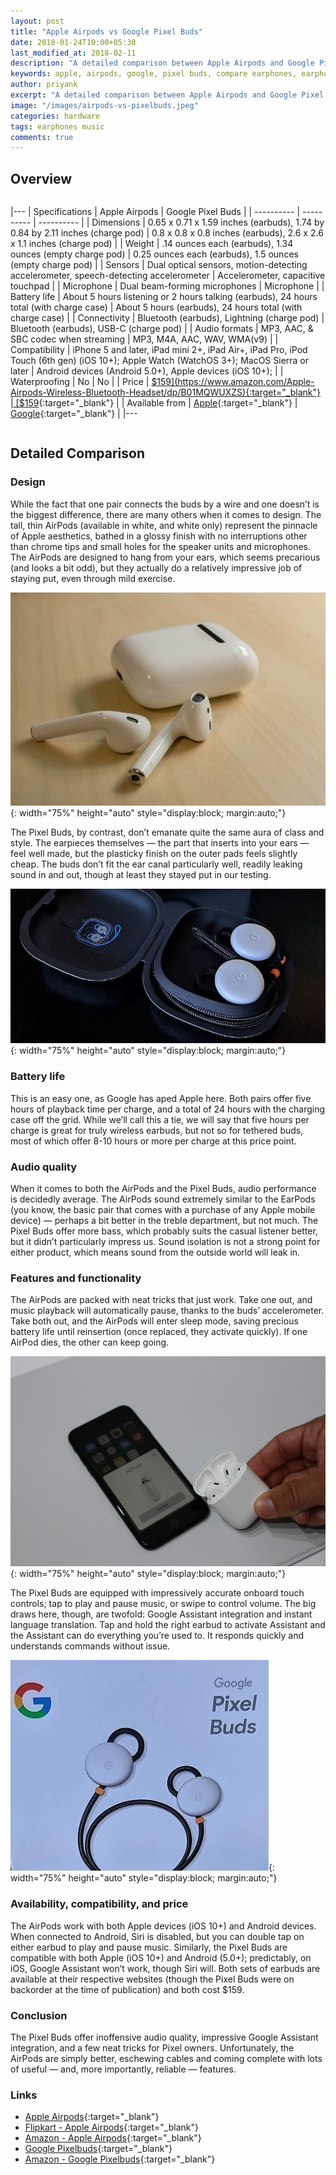 ```yaml
---
layout: post
title: "Apple Airpods vs Google Pixel Buds"
date: 2018-01-24T10:00+05:30
last_modified_at: 2018-02-11
description: "A detailed comparison between Apple Airpods and Google Pixel Buds"
keywords: apple, airpods, google, pixel buds, compare earphones, earphones
author: priyank
excerpt: "A detailed comparison between Apple Airpods and Google Pixel Buds"
image: "/images/airpods-vs-pixelbuds.jpeg"
categories: hardware
tags: earphones music
comments: true
---
```


## Overview

<div style="overflow-x:auto;" markdown="1">

|---
| Specifications | Apple Airpods | Google Pixel Buds |
| ---------- | ---------- | ---------- |
| Dimensions | 0.65 x 0.71 x 1.59 inches (earbuds), 1.74 by 0.84 by 2.11 inches (charge pod) | 0.8 x 0.8 x 0.8 inches (earbuds), 2.6 x 2.6 x 1.1 inches (charge pod) |
| Weight | .14 ounces each (earbuds), 1.34 ounces (empty charge pod) | 0.25 ounces each (earbuds), 1.5 ounces (empty charge pod) |
| Sensors | Dual optical sensors, motion-detecting accelerometer, speech-detecting accelerometer | Accelerometer, capacitive touchpad |
| Microphone | Dual beam-forming microphones | Microphone |
| Battery life | About 5 hours listening or 2 hours talking (earbuds), 24 hours total (with charge case) | About 5 hours (earbuds), 24 hours total (with charge case) |
| Connectivity | Bluetooth (earbuds), Lightning (charge pod) | Bluetooth (earbuds), USB-C (charge pod) |
| Audio formats | MP3, AAC, & SBC codec when streaming | MP3, M4A, AAC, WAV, WMA(v9) |
| Compatibility | iPhone 5 and later, iPad mini 2+, iPad Air+, iPad Pro, iPod Touch (6th gen) (iOS 10+); Apple Watch (WatchOS 3+); MacOS Sierra or later | Android devices (Android 5.0+), Apple devices (iOS 10+); |
| Waterproofing | No | No |
| Price | [$159](https://www.amazon.com/Apple-Airpods-Wireless-Bluetooth-Headset/dp/B01MQWUXZS){:target="_blank"} | [$159](https://www.amazon.com/Google-Pixel-Buds-Just-Black/dp/B00JEX3V46){:target="_blank"} |
| Available from | [Apple](https://www.apple.com/airpods/){:target="_blank"} | [Google](https://store.google.com/us/product/google_pixel_buds?hl=en-US){:target="_blank"} |
|---

</div>

## Detailed Comparison

### Design

While the fact that one pair connects the buds by a wire and one doesn’t is the biggest difference, there are many others when it comes to design. The tall, thin AirPods (available in white, and white only) represent the pinnacle of Apple aesthetics, bathed in a glossy finish with no interruptions other than chrome tips and small holes for the speaker units and microphones. The AirPods are designed to hang from your ears, which seems precarious (and looks a bit odd), but they actually do a relatively impressive job of staying put, even through mild exercise.

![Apple Airpods Design](/images/airpods-design.jpg){: width="75%" height="auto" style="display:block; margin:auto;"}

The Pixel Buds, by contrast, don’t emanate quite the same aura of class and style. The earpieces themselves — the part that inserts into your ears — feel well made, but the plasticky finish on the outer pads feels slightly cheap. The buds don’t fit the ear canal particularly well, readily leaking sound in and out, though at least they stayed put in our testing.

![Google Pixel Buds Design](/images/pixelbuds-design.jpg){: width="75%" height="auto" style="display:block; margin:auto;"}

### Battery life

This is an easy one, as Google has aped Apple here. Both pairs offer five hours of playback time per charge, and a total of 24 hours with the charging case off the grid. While we’ll call this a tie, we will say that five hours per charge is great for truly wireless earbuds, but not so for tethered buds, most of which offer 8-10 hours or more per charge at this price point.

### Audio quality

When it comes to both the AirPods and the Pixel Buds, audio performance is decidedly average. The AirPods sound extremely similar to the EarPods (you know, the basic pair that comes with a purchase of any Apple mobile device) — perhaps a bit better in the treble department, but not much. The Pixel Buds offer more bass, which probably suits the casual listener better, but it didn’t particularly impress us. Sound isolation is not a strong point for either product, which means sound from the outside world will leak in.

### Features and functionality

The AirPods are packed with neat tricks that just work. Take one out, and music playback will automatically pause, thanks to the buds’ accelerometer. Take both out, and the AirPods will enter sleep mode, saving precious battery life until reinsertion (once replaced, they activate quickly). If one AirPod dies, the other can keep going.

![Apple Airpods Connectivity](/images/airpods-connectivity.jpg){: width="75%" height="auto" style="display:block; margin:auto;"}

The Pixel Buds are equipped with impressively accurate onboard touch controls; tap to play and pause music, or swipe to control volume. The big draws here, though, are twofold: Google Assistant integration and instant language translation. Tap and hold the right earbud to activate Assistant and the Assistant can do everything you’re used to. It responds quickly and understands commands without issue.

![Google Pixel Buds Connectivity](/images/pixelbuds-box.jpg){: width="75%" height="auto" style="display:block; margin:auto;"}

### Availability, compatibility, and price

The AirPods work with both Apple devices (iOS 10+) and Android devices. When connected to Android, Siri is disabled, but you can double tap on either earbud to play and pause music. Similarly, the Pixel Buds are compatible with both Apple (iOS 10+) and Android (5.0+); predictably, on iOS, Google Assistant won’t work, though Siri will.
Both sets of earbuds are available at their respective websites (though the Pixel Buds were on backorder at the time of publication) and both cost $159.

### Conclusion

The Pixel Buds offer inoffensive audio quality, impressive Google Assistant integration, and a few neat tricks for Pixel owners. Unfortunately, the AirPods are simply better, eschewing cables and coming complete with lots of useful — and, more importantly, reliable — features.

### Links

* [Apple Airpods](https://www.apple.com/airpods/){:target="_blank"}
* [Flipkart - Apple Airpods](https://www.flipkart.com/apple-airpods-wireless-headset-mic/p/itmemrtsnjnd7sb2){:target="_blank"}
* [Amazon - Apple Airpods](https://www.amazon.com/Apple-Airpods-Wireless-Bluetooth-Headset/dp/B01MQWUXZS){:target="_blank"}
* [Google Pixelbuds](https://store.google.com/us/product/google_pixel_buds?hl=en-US){:target="_blank"}
* [Amazon - Google Pixelbuds](https://www.amazon.com/Google-Pixel-Buds-Just-Black/dp/B00JEX3V46){:target="_blank"}
